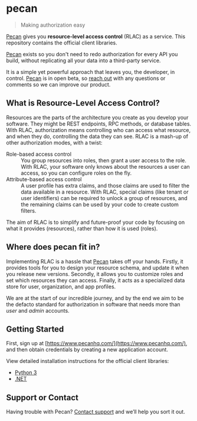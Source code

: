 # pecan

> Making authorization easy

[Pecan](https://www.pecanhq.com/) gives you **resource-level access control** (RLAC) as a service. This repository contains the official client libraries.

[Pecan](https://www.pecanhq.com/) exists so you don't need to redo authorization for every API you build, without replicating all your data into a third-party service.

It is a simple yet powerful approach that leaves you, the developer, in control. [Pecan](https://www.pecanhq.com/) is in open beta, so [reach out](mailto://beta@pecanhq.com) with any questions or comments so we can improve our product.

## What is Resource-Level Access Control?

Resources are the parts of the architecture you create as you develop your software. They might be REST endpoints, RPC methods, or database tables. With RLAC, authorization means controlling who can access what resource, and when they do, controlling the data they can see. RLAC is a mash-up of other authorization modes, with a twist:

<dl>
  <dt>Role-based access control</dt>
  <dd>You group resources into roles, then grant a user access to the role. With RLAC, your software only knows about the resources a user can access, so you can configure roles on the fly.</dd>
  <dt>Attribute-based access control</dt>
  <dd>A user profile has extra claims, and those claims are used to filter the data available in a resource. With RLAC, special claims (like tenant or user identifiers) can be required to unlock a group of resources, and the remaining claims can be used by your code to create custom filters.</dd>
</dl>

The aim of RLAC is to simplify and future-proof your code by focusing on what it provides (resources), rather than how it is used (roles).

## Where does pecan fit in?

Implementing RLAC is a hassle that [Pecan](https://www.pecanhq.com/) takes off your hands. Firstly, it provides tools for you to design your resource schema, and update it when you release new versions. Secondly, it allows you to customize roles and set which resources they can access. Finally, it acts as a specialized data store for user, organization, and app profiles.

We are at the start of our incredible journey, and by the end we aim to be the defacto standard for authorization in software that needs more than *user* and *admin* accounts.

## Getting Started

First, sign up at [https://www.pecanhq.com/](https://www.pecanhq.com/), and then obtain credentials by creating a new application account.

View detailed installation instructions for the official client libraries:
- [Python 3](python/README.md)
- [.NET](dotnet/README.md)

## Support or Contact

Having trouble with Pecan? [Contact support](mailto://support@pecanhq.com/) and we’ll help you sort it out.
